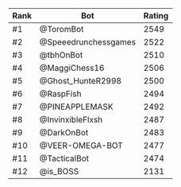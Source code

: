 Rank|Bot|Rating
---|---|---
#1|@ToromBot|2549
#2|@Speeedrunchessgames|2522
#3|@tbhOnBot|2510
#4|@MaggiChess16|2506
#5|@Ghost_HunteR2998|2500
#6|@RaspFish|2494
#7|@PINEAPPLEMASK|2492
#8|@InvinxibleFlxsh|2487
#9|@DarkOnBot|2483
#10|@VEER-OMEGA-BOT|2477
#11|@TacticalBot|2474
#12|@is_BOSS|2131
